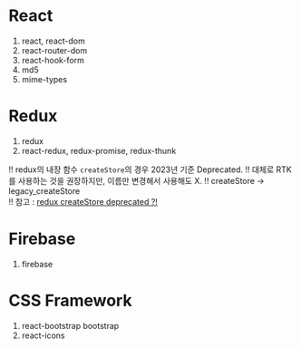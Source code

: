 # React
1. react, react-dom  
2. react-router-dom  
3. react-hook-form  
4. md5  
5. mime-types  
  
# Redux
1. redux  
2. react-redux, redux-promise, redux-thunk  
  
!! redux의 내장 함수 `createStore`의 경우 2023년 기준 Deprecated.
!! 대체로 RTK를 사용하는 것을 권장하지만, 이름만 변경해서 사용해도 X.
!! createStore -> legacy_createStore  
!! 참고 : [redux createStore deprecated ?!](https://velog.io/@201_steve/redux-createStore-deprecated)  

# Firebase
1. firebase  

# CSS Framework
1. react-bootstrap bootstrap  
2. react-icons  
